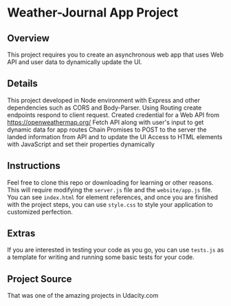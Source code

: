 # Weather-Journal App Project

## Overview
This project requires you to create an asynchronous web app that uses Web API and user data to dynamically update the UI. 

## Details   
This project developed in Node environment with Express and other dependencies such as CORS and Body-Parser. 
Using Routing create endpoints respond to client request. 
Created credential for a Web API from https://openweathermap.org/
Fetch API along with user's input to get dynamic data for app routes
Chain Promises to POST to the server the landed information from API and to update the UI 
Access to HTML elements with JavaScript and set their properties dynamically


## Instructions
Feel free to clone this repo or downloading for learning or other reasons. This will require modifying the `server.js` file and the `website/app.js` file. You can see `index.html` for element references, and once you are finished with the project steps, you can use `style.css` to style your application to customized perfection.

## Extras
If you are interested in testing your code as you go, you can use `tests.js` as a template for writing and running some basic tests for your code.

## Project Source 
That was one of the amazing projects in Udacity.com 

